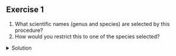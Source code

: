 ## Exercise 1


1. What scientific names (genus and species) are selected by this procedure?
1. How would you restrict this to one of the species selected?

<details>
  
<summary>
    Solution
  </summary>
        Do ```Facet > Text facet``` on the scientificName column after filtering. This will show that two names match your filter criteria. They are Baiomys taylori and Chaetodipus baileyi.
        To restrict to only one of these two species, you could:
            Check the case sensitive box within the scientificName facet. Once you do this, you will see that using the upper-case Bai will only > > return Baiomys taylori, while using lower-case bai will only return Chaetodipus baileyi.
            You could include more letters in your filter (i.e. typing baio will exclusively return Baiomys taylori, while bail will only return Chaetodipus baileyi).


  </details>

